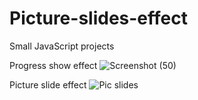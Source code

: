 # Picture-slides-effect
Small JavaScript projects

Progress show effect
![Screenshot (50)](https://user-images.githubusercontent.com/92310100/185591166-c02e92a6-378c-4aae-aea1-57ac2636ba10.png)

Picture slide effect
![Pic slides](https://user-images.githubusercontent.com/92310100/185572559-af66640a-7e42-456f-a7a7-4cd9618bc976.png)

